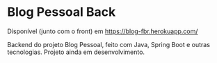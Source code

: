 # Blog Pessoal Back

Disponível (junto com o front) em https://blog-fbr.herokuapp.com/

Backend do projeto Blog Pessoal, feito com Java, Spring Boot e outras tecnologias. Projeto ainda em desenvolvimento.
